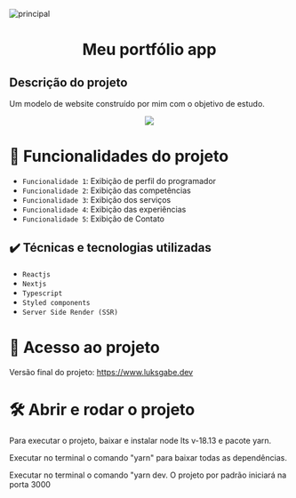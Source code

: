 ![principal](https://user-images.githubusercontent.com/20328166/211849097-bfe05c6d-c65f-4d92-9ba9-944db043de5a.jpg)

<h1 align="center" > Meu portfólio app </h1>

<h2> Descrição do projeto </h2>
<p>
  Um modelo de website construído por mim com o objetivo de estudo.
</p>

<p align="center">
<img src="http://img.shields.io/static/v1?label=STATUS&message=EM%20DESENVOLVIMENTO&color=GREEN&style=for-the-badge"/>
</p>

# :hammer: Funcionalidades do projeto

- `Funcionalidade 1`: Exibição de perfil do programador
- `Funcionalidade 2`: Exibição das competências 
- `Funcionalidade 3`: Exibição dos serviços
- `Funcionalidade 4`: Exibição das experiências
- `Funcionalidade 5`: Exibição de Contato

## ✔️ Técnicas e tecnologias utilizadas

- ``Reactjs``
- ``Nextjs``
- ``Typescript``
- ``Styled components``
- ``Server Side Render (SSR)``

# 📁 Acesso ao projeto

Versão final do projeto: https://www.luksgabe.dev

# 🛠️ Abrir e rodar o projeto

<p>Para executar o projeto, baixar e instalar node lts v-18.13 e pacote yarn.</p>
<p>Executar no terminal o comando "yarn" para baixar todas as dependências.</p>
<p>Executar no terminal o comando "yarn dev. O projeto por padrão iniciará na porta 3000</p>



